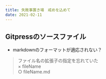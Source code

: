 ```yaml
---
title: 失敗事置き場　戒めを込めて
date: 2021-02-11
---
```


## Gitpressのソースファイル
 - markdownのフォーマットが適応されない？
 > ファイル名の拡張子の指定を忘れていた<br>
  × fileName <br>
  ○ fileName.md

